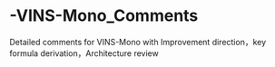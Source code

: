 # -VINS-Mono_Comments
Detailed comments for VINS-Mono with Improvement direction，key formula derivation，Architecture review
